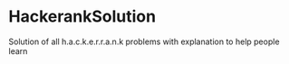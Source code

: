 # HackerankSolution
Solution of all h.a.c.k.e.r.r.a.n.k problems with explanation to help people learn
